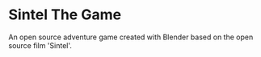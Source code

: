 Sintel The Game
==========

An open source adventure game created with Blender based on the open source film 'Sintel'.
